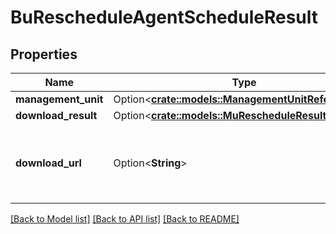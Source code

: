 # BuRescheduleAgentScheduleResult

## Properties

Name | Type | Description | Notes
------------ | ------------- | ------------- | -------------
**management_unit** | Option<[**crate::models::ManagementUnitReference**](ManagementUnitReference.md)> |  | [optional]
**download_result** | Option<[**crate::models::MuRescheduleResultWrapper**](MuRescheduleResultWrapper.md)> |  | [optional]
**download_url** | Option<**String**> | The download URL from which to fetch the result | [optional]

[[Back to Model list]](../README.md#documentation-for-models) [[Back to API list]](../README.md#documentation-for-api-endpoints) [[Back to README]](../README.md)


